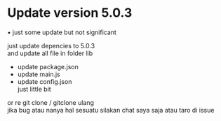 # Update version 5.0.3
• just some update but not significant 

just update depencies to 5.0.3<br>
and update all file in folder lib<br>
* update package.json<br>
* update main.js<br>
* update config.json<br>
just little bit 

or re git clone / gitclone ulang<br>
jika bug atau nanya hal sesuatu silakan chat saya saja atau taro di issue

